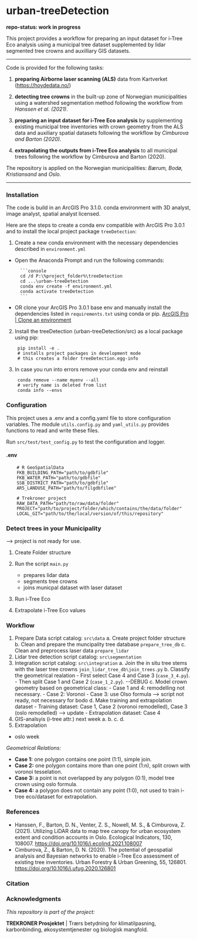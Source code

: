 urban-treeDetection 
==============================

**repo-status: work in progress**

This project provides a workflow for preparing an input dataset for i-Tree Eco analysis using a municipal tree dataset supplemented by lidar segmented tree crowns and auxilliary GIS datasets.

------------

Code is provided for the following tasks:

1. **preparing Airborne laser scanning (ALS)** data from Kartverket (<https://hoydedata.no/>)

2. **detecting tree crowns** in the built-up zone of Norwegian municipalities using a watershed segmentation method following the workflow from *Hanssen et al. (2021)*.

4. **preparing an input dataset for i-Tree Eco analysis** by supplementing existing municipal tree inventories with crown geometry from the ALS data and auxiliary spatial datasets following the workflow by *Cimburova and Barton (2020).*  

4. **extrapolating the outputs from i-Tree Eco analysis** to all municipal trees following the workflow by Cimburova and Barton (2020).    

The repository is applied on the Norwegian municipalities: *Bærum, Bodø, Kristiansand* and *Oslo.* 

------------

### Installation 

The code is build in an ArcGIS Pro 3.1.0. conda environment with 3D analyst, image analyst, spatial analyst licensed. 

Here are the steps to create a conda env compatible with ArcGIS Pro 3.0.1 and to install the local project package `treeDetection`:

1. Create a new conda environment with the necessary dependencies described in `environment.yml`
- Open the Anaconda Prompt and run the following commands:
    
        ```console
        cd /d P:\%project_folder%\treeDetection
        cd ...\urban-treeDetection
        conda env create -f environment.yml
        conda activate treeDetection
        ```
 
- OR clone your ArcGIS Pro 3.0.1 base env and manually install the dependencies listed in `requirements.txt` using conda or pip. [ArcGIS Pro | Clone an environment](<https://pro.arcgis.com/en/pro-app/latest/arcpy/get-started/clone-an-environment.htm>)

2. Install the treeDetection (urban-treeDetection/src) as a local package using pip:

        pip install -e .
        # installs project packages in development mode 
        # this creates a folder treeDetection.egg-info

3. In case you run into errors remove your conda env and reinstall 

        conda remove --name myenv --all
        # verify name is deleted from list
        conda info --envs

### Configuration
This project uses a .env and a config.yaml file to store configuration variables. The module `utils.config.py` and `yaml_utils.py` provides functions to read and write these files.

Run `src/test/test_config.py` to test the configuration and logger.

#### .env
        # R GeoSpatialData
        FKB_BUILDING_PATH="path/to/gdbfile"
        FKB_WATER_PATH="path/to/gdbfile"
        SSB_DISTRICT_PATH="path/to/gdbfile"
        AR5_LANDUSE_PATH="path/to/filgdbfilee"

        # Trekroner project 
        RAW_DATA_PATH="path/to/raw/data/folder"
        PROJECT="path/to/project/folder/which/contains/the/data/folder"   
        LOCAL_GIT="path/to/the/local/version/of/this/repository" 

        
### Detect trees in your Municipality 
--> project is not ready for use. 

1. Create Folder structure

2. Run the script `main.py`
    - prepares lidar data
    - segments tree crowns
    - joins municpal dataset with laser dataset

3. Run i-Tree Eco 

4. Extrapolate i-Tree Eco values 

### Workflow

1. Prepare Data 
script catalog: `src\data`
        a. Create project folder structure  
        b. Clean and prepare the muncipality tree database `prepare_tree_db`
        c. Clean and preprocess laser data `prepare_lidar`
2. Lidar tree detection 
script catalog: `src\segmentation`
3. Integration 
script catalog: `src\integration`
        a. Join the in situ tree stems with the laser tree crowns `join_lidar_tree_db\join_trees.py`
        b. Classify the geometrical realation 
        - First select Case 4 and Case 3 (`case_3_4.py`). 
        - Then split Case 1 and Case 2 (`case_1_2.py`).
        --DEBUG
        c. Model crown geometry based on geometrical class:
        - Case 1 and 4: remodelling not necessary. 
        - Case 2: Voronoi
        - Case 3: use Olso formula --> script not ready, not necessary for bodo 
        d. Make training and extrapolation dataset 
        - Training dataset: Case 1, Case 2 (voronoi remodelled), Case 3 (oslo remodelled)
        --> update 
        - Extrapolation dataset: Case 4
4. GIS-analsyis (i-tree attr.) next week 
a. 
b. 
c. 
d. 
5. Extrapolation
- oslo week 

*Geometrical Relations:*
- **Case 1:** one polygon contains one point (1:1), simple join.  
- **Case 2:** one polygon contains more than one point (1:n), split crown with voronoi tesselation.
- **Case 3:** a point is not overlapped by any polygon (0:1), model tree crown using oslo formula.
- **Case 4:** a polygon does not contain any point (1:0), not used to train i-tree eco/dataset for extrapolation.

        
                



### References 
- Hanssen, F., Barton, D. N., Venter, Z. S., Nowell, M. S., & Cimburova, Z. (2021). Utilizing LiDAR data to map tree canopy for urban ecosystem extent and condition accounts in Oslo. Ecological Indicators, 130, 108007. https://doi.org/10.1016/j.ecolind.2021.108007
- Cimburova, Z., & Barton, D. N. (2020). The potential of geospatial analysis and Bayesian networks to enable i-Tree Eco assessment of existing tree inventories. Urban Forestry & Urban Greening, 55, 126801. https://doi.org/10.1016/j.ufug.2020.126801

### Citation 

### Acknowledgments

*This repository is part of the project:*

**TREKRONER Prosjektet** | Trærs betydning for klimatilpasning, karbonbinding, økosystemtjenester og biologisk mangfold. 


